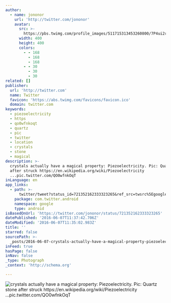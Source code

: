 ```yaml
---
author:
  - name: jononor
    url: 'http://twitter.com/jononor'
    avatar:
      src: >-
        https://pbs.twimg.com/profile_images/511715313453260800/7P4ui2rr_400x400.jpeg
      width: 400
      height: 400
      colors:
        - - 168
          - 168
          - 168
        - - 30
          - 30
          - 30
related: []
publisher:
  url: 'http://twitter.com'
  name: Twitter
  favicon: 'https://abs.twimg.com/favicons/favicon.ico'
  domain: twitter.com
keywords:
  - piezoelectricity
  - https
  - qo0wfnkoqt
  - quartz
  - pic
  - twitter
  - location
  - crystals
  - stone
  - magical
description: >-
  crystals actually have a magical property: Piezoelectricity. Pic: Quartz stone
  after struck https://en.wikipedia.org/wiki/Piezoelectricity
  ...pic.twitter.com/QO0wfnkOqT
inLanguage: en
app_links:
  - path: >-
      twitter/tweet?status_id=721352162333323265&ref_src=twsrc%5Egoogle%7Ctwcamp%5Eandroidseo%7Ctwgr%5Estatus%7Ctwterm%5E721352162333323265
    package: com.twitter.android
    namespace: google
    type: android
isBasedOnUrl: 'https://twitter.com/jononor/status/721352162333323265'
datePublished: '2016-06-07T11:37:42.706Z'
dateModified: '2016-06-07T11:35:02.983Z'
title: ''
starred: false
sourcePath: >-
  _posts/2016-06-07-crystals-actually-have-a-magical-property-piezoelectricity.md
inFeed: true
hasPage: false
inNav: false
_type: Photograph
_context: 'http://schema.org'

---
```

![crystals actually have a magical property: Piezoelectricity. Pic: Quartz stone after struck https://en.wikipedia.org/wiki/Piezoelectricity ...pic.twitter.com/QO0wfnkOqT](https://pbs.twimg.com/media/CgLB99RWcAAwxI_.jpg:large)